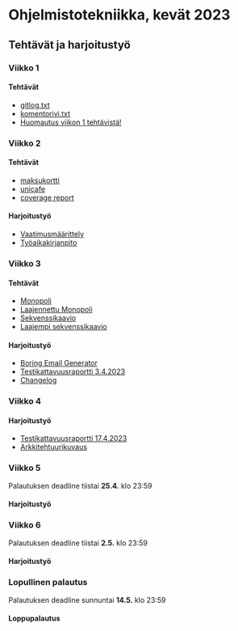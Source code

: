 # Ohjelmistotekniikka, kevät 2023

## Tehtävät ja harjoitustyö

### Viikko 1
#### Tehtävät
- [gitlog.txt](./laskarit/viikko1/gitlog.txt)
- [komentorivi.txt](./laskarit/viikko1/komentorivi.txt)
- [Huomautus viikon 1 tehtävistä!](./laskarit/viikko1/Huomautus%20viikon%201%20teht%C3%A4vist%C3%A4!)


### Viikko 2
#### Tehtävät
- [maksukortti](./laskarit/viikko2/maksukortti)
- [unicafe](./laskarit/viikko2/unicafe)
- [coverage report](https://github.com/SaijaGit/ot-harjoitustyo/blob/main/laskarit/viikko2/Screenshot%202023-03-23%20at%2003-09-46%20Coverage%20report.png)

#### Harjoitustyö
- [Vaatimusmäärittely](./BoringEmailGenerator/dokumentaatio/vaatimusmaarittely.md)
- [Työaikakirjanpito](./BoringEmailGenerator/dokumentaatio/tuntikirjanpito.md)


### Viikko 3
#### Tehtävät
- [Monopoli](./laskarit/viikko3/monopoli.md)
- [Laajennettu Monopoli](./laskarit/viikko3/laajennettu_monopoli.md)
- [Sekvenssikaavio](./laskarit/viikko3/sekvenssikaavio.md)
- [Laajempi sekvenssikaavio](./laskarit/viikko3/laajempi_sekvenssikaavio.md)

#### Harjoitustyö
- [Boring Email Generator](./BoringEmailGenerator)
- [Testikattavuusraportti 3.4.2023](./BoringEmailGenerator/dokumentaatio/testaus.md)
- [Changelog](./BoringEmailGenerator/dokumentaatio/Changelog.md)


### Viikko 4
#### Harjoitustyö
- [Testikattavuusraportti 17.4.2023](./BoringEmailGenerator/dokumentaatio/testaus.md)
- [Arkkitehtuurikuvaus](./BoringEmailGenerator/dokumentaatio/arkkitehtuuri.md)



### Viikko 5
Palautuksen deadline tiistai __25.4.__ klo 23:59
#### Harjoitustyö



### Viikko 6
Palautuksen deadline tiistai __2.5.__ klo 23:59
#### Harjoitustyö



### Lopullinen palautus
Palautuksen deadline sunnuntai __14.5.__ klo 23:59
#### Loppupalautus


